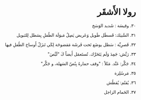 <style>html { direction:rtl; }</style>

# رولا الأَشقَر

٣٠. وقيسَة : شَديد الوَسَخ

٣١. السَّيبَك: قَسطَل طَويل وَعَريض يَصِلُ مَبوَلَة الطُفلِ بِسَطل لِلتَبويل

٣٢. قَصرِيِّة : سَطل يوضَع تَحت فَرشَة مَقضوحَة لِكَي تَنزَلُ أَوساخ الطُفلِ فيها

٣٣. رَبَّش: جَمِدَ وَلَم يَتَحَرَّك. تُستَعمَل أَيضاً كَ "لَبَّصَ"

٣٤. جَكَّر: عَنَّد. مَثَلاً : "وقف حمارهُ بِنُصّ السَهلة، و جَكَّر"

٣٥. مَرسُلِزة

٣٦. يُقتُم: يُقطُش

٣٧. الحَمام الزاجل
